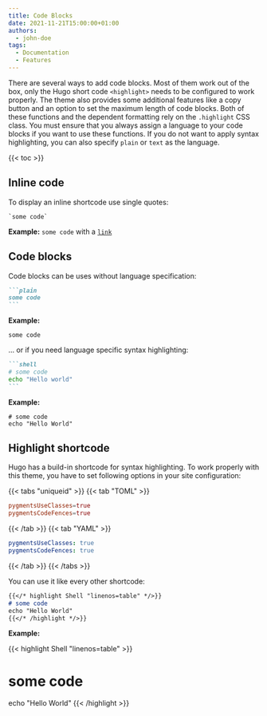 ```yaml
---
title: Code Blocks
date: 2021-11-21T15:00:00+01:00
authors:
  - john-doe
tags:
  - Documentation
  - Features
---
```


There are several ways to add code blocks. Most of them work out of the box, only the Hugo short code `<highlight>` needs to be configured to work properly. The theme also provides some additional features like a copy button and an option to set the maximum length of code blocks. Both of these functions and the dependent formatting rely on the `.highlight` CSS class. You must ensure that you always assign a language to your code blocks if you want to use these functions. If you do not want to apply syntax highlighting, you can also specify `plain` or `text` as the language.

{{< toc >}}

## Inline code

To display an inline shortcode use single quotes:

```plain
`some code`
```

**Example:** `some code` with a [`link`](#)

## Code blocks

Code blocks can be uses without language specification:

````markdown
```plain
some code
```
````

**Example:**

```plain
some code
```

... or if you need language specific syntax highlighting:

````markdown
```shell
# some code
echo "Hello world"
```
````

**Example:**

```shell
# some code
echo "Hello World"
```

## Highlight shortcode

Hugo has a build-in shortcode for syntax highlighting. To work properly with this theme, you have to set following options in your site configuration:

{{< tabs "uniqueid" >}}
{{< tab "TOML" >}}

```toml
pygmentsUseClasses=true
pygmentsCodeFences=true
```

{{< /tab >}}
{{< tab "YAML" >}}

```yaml
pygmentsUseClasses: true
pygmentsCodeFences: true
```

{{< /tab >}}
{{< /tabs >}}

You can use it like every other shortcode:

<!-- prettier-ignore -->
```markdown
{{</* highlight Shell "linenos=table" */>}}
# some code
echo "Hello World"
{{</* /highlight */>}}
```

**Example:**

<!-- prettier-ignore-start -->
<!-- markdownlint-capture -->
<!-- markdownlint-disable -->
{{< highlight Shell "linenos=table" >}}
# some code
echo "Hello World"
{{< /highlight >}}
<!-- markdownlint-restore -->
<!-- prettier-ignore-end-->

